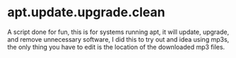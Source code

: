 # apt.update.upgrade.clean

A script done for fun, this is for systems running apt, it will update, upgrade, and remove unnecessary software, I did this to try out and idea using mp3s, the only thing you have to edit is the location of the downloaded mp3 files.
